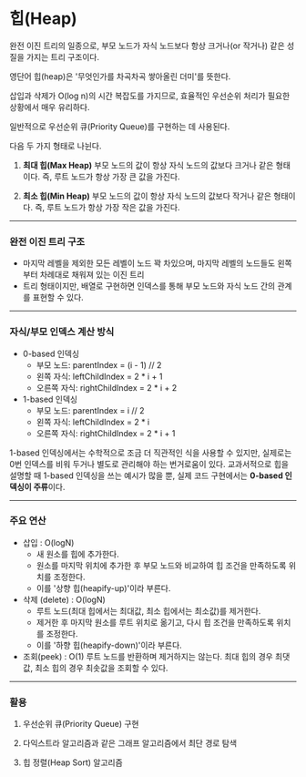 # 힙(Heap)

완전 이진 트리의 일종으로, 부모 노드가 자식 노드보다 항상 크거나(or 작거나) 같은 성질을 가지는 트리 구조이다.

영단어 힙(heap)은 '무엇인가를 차곡차곡 쌓아올린 더미'를 뜻한다.

삽입과 삭제가 O(log n)의 시간 복잡도를 가지므로, 효율적인 우선순위 처리가 필요한 상황에서 매우 유리하다.

일반적으로 우선순위 큐(Priority Queue)를 구현하는 데 사용된다.

다음 두 가지 형태로 나뉜다.

1. **최대 힙(Max Heap)**
부모 노드의 값이 항상 자식 노드의 값보다 크거나 같은 형태이다.
즉, 루트 노드가 항상 가장 큰 값을 가진다.

2. **최소 힙(Min Heap)**
부모 노드의 값이 항상 자식 노드의 값보다 작거나 같은 형태이다.
즉, 루트 노드가 항상 가장 작은 값을 가진다.

---

### 완전 이진 트리 구조
- 마지막 레벨을 제외한 모든 레벨이 노드 꽉 차있으며, 마지막 레벨의 노드들도 왼쪽부터 차례대로 채워져 있는 이진 트리
- 트리 형태이지만, 배열로 구현하면 인덱스를 통해 부모 노드와 자식 노드 간의 관계를 표현할 수 있다.

---

### 자식/부모 인덱스 계산 방식
-  0-based 인덱싱
	- 부모 노드: parentIndex = (i - 1) // 2
	- 왼쪽 자식: leftChildIndex = 2 * i + 1
	- 오른쪽 자식: rightChildIndex = 2 * i + 2
- 1-based 인덱싱
	- 부모 노드: parentIndex = i // 2
	- 왼쪽 자식: leftChildIndex = 2 * i
	- 오른쪽 자식: rightChildIndex = 2 * i + 1

1-based 인덱싱에서는 수학적으로 조금 더 직관적인 식을 사용할 수 있지만, 실제로는 0번 인덱스를 비워 두거나 별도로 관리해야 하는 번거로움이 있다.
교과서적으로 힙을 설명할 때 1-based 인덱싱을 쓰는 예시가 많을 뿐, 실제 코드 구현에서는 **0-based 인덱싱이 주류**이다.

---

### 주요 연산
- 삽입 : O(logN)
	- 새 원소를 힙에 추가한다.
	- 원소를 마지막 위치에 추가한 후 부모 노드와 비교하여 힙 조건을 만족하도록 위치를 조정한다. 
	- 이를 '상향 힙(heapify-up)'이라 부른다.
- 삭제 (delete) : O(logN)
	- 루트 노드(최대 힙에서는 최대값, 최소 힙에서는 최소값)를 제거한다.
	- 제거한 후 마지막 원소를 루트 위치로 옮기고, 다시 힙 조건을 만족하도록 위치를 조정한다. 
	- 이를 '하향 힙(heapify-down)'이라 부른다.
- 조회(peek) : O(1)
루트 노드를 반환하며 제거하지는 않는다. 최대 힙의 경우 최댓값, 최소 힙의 경우 최솟값을 조회할 수 있다.

---

### 활용

1. 우선순위 큐(Priority Queue) 구현

2. 다익스트라 알고리즘과 같은 그래프 알고리즘에서 최단 경로 탐색

3. 힙 정렬(Heap Sort) 알고리즘
